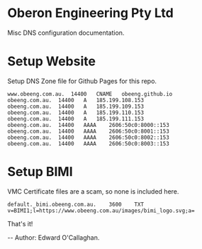 Oberon Engineering Pty Ltd
==========================

Misc DNS configuration documentation.

# Setup Website

Setup DNS Zone file for Github Pages for this repo.

```
www.obeeng.com.au. 	14400 	CNAME 	obeeng.github.io
obeeng.com.au. 	14400 	A 	185.199.108.153
obeeng.com.au. 	14400 	A 	185.199.109.153
obeeng.com.au. 	14400 	A 	185.199.110.153
obeeng.com.au. 	14400 	A 	185.199.111.153
obeeng.com.au. 	14400 	AAAA 	2606:50c0:8000::153
obeeng.com.au. 	14400 	AAAA 	2606:50c0:8001::153
obeeng.com.au. 	14400 	AAAA 	2606:50c0:8002::153
obeeng.com.au. 	14400 	AAAA 	2606:50c0:8003::153
```

# Setup BIMI

VMC Certificate files are a scam, so none is included here.

```
default._bimi.obeeng.com.au. 	3600 	TXT 	v=BIMI1;l=https://www.obeeng.com.au/images/bimi_logo.svg;a=
```

That's it!

--
Author: Edward O'Callaghan.
